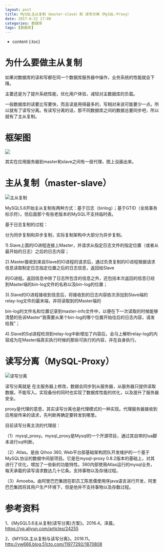```yaml
---
layout: post
title: MySQL主从复制（master-slave）和 读写分离（MySQL-Proxy）
date: 2017-8-22 17:00
categories: 数据库
tags: [数据库]
---
```


* content
{:toc} 
# 为什么要做主从复制

如果对数据库的读和写都在同一个数据库服务器中操作，业务系统的性能就会下降。

主要还是为了提升系统性能，优化用户体验，减轻对主数据库的负载。

一般数据库的读要比写要快，而且读是用得最多的，写相对来说可能要少一点。所以就有了读写分离。有读写分离的话，那不同数据库之间的数据总要同步吧，所以就有了主从复制。

# 框架图

![](http://s2.51cto.com/wyfs02/M00/89/EE/wKiom1ghsBnzeV_OAADmPGxhuAs725.png-wh_500x0-wm_3-wmp_4-s_1418936138.png)

其实在应用服务器到master和slave之间有一层代理，图上没画出来。

# 主从复制（master-slave）

![主从复制](https://ws3.sinaimg.cn/large/006tNc79gy1fislr6bgc8j30go08d0tg.jpg)

MySQL5.6开始主从复制有两种方式：基于日志（binlog）；基于GTID（全局事务标示符）。但后面那个有些老版本的MySQL不支持临时表。

基于日志复制的过程：

分为同步复制和异步复制，实际复制架构中大部分为异步复制。 

1).Slave上面的IO进程连接上Master，并请求从指定日志文件的指定位置（或者从最开始的日志）之后的日志内容；

2).Master接收到来自Slave的IO进程的请求后，通过负责复制的IO进程根据请求信息读取制定日志指定位置之后的日志信息，返回给Slave

的IO进程。返回信息中除了日志所包含的信息之外，还包括本次返回的信息已经到Master端的bin-log文件的名称以及bin-log的位置；

3).Slave的IO进程接收到信息后，将接收到的日志内容依次添加到Slave端的relay-log文件的最末端，并将读取到的Master端的

bin-log的文件名和位置记录到master-info文件中，以便在下一次读取的时候能够清楚的告诉Master“我需要从某个bin-log的哪个位置开始往后的日志内容，请发给我”；

4).Slave的Sql进程检测到relay-log中新增加了内容后，会马上解析relay-log的内容成为在Master端真实执行时候的那些可执行的内容，并在自身执行。

# 读写分离（MySQL-Proxy）

![读写分离](https://ws3.sinaimg.cn/large/006tKfTcgy1fislxjs41rj30dw06daam.jpg)

读写分离就是 在主服务器上修改，数据会同步到从服务器，从服务器只提供读取数据，不能写入。实现备份的同时也实现了数据库性能的优化，以及提升了服务器安全。

proxy是代理的意思，其实读写分离也是代理模式的一种实现。代理服务器接收到应用层传来的请求，先判断再确定要转发到哪里。

目前读写分离主流的代理层：

（1）mysql_proxy。mysql_proxy是Mysql的一个开源项目，通过其自带的lua脚本进行sql判断。

（2）Atlas。是由 Qihoo 360, Web平台部基础架构团队开发维护的一个基于MySQL协议的数据中间层项目。它是在mysql-proxy 0.8.2版本的基础上，对其进行了优化，增加了一些新的功能特性。360内部使用Atlas运行的mysql业务，每天承载的读写请求数达几十亿条。支持事物以及存储过程。

（3）Amoeba。由阿里巴巴集团在职员工陈思儒使用序java语言进行开发，阿里巴巴集团将其用户生产环境下，但是他并不支持事物以及存数过程。

# 参考资料

1、《MySQL5.6主从复制(读写分离)方案》。2016.4。泽晨。<https://yq.aliyun.com/articles/24255>

2、《MYSQL主从复制与读写分离》。2016.11。<http://yw666.blog.51cto.com/11977292/1870808>